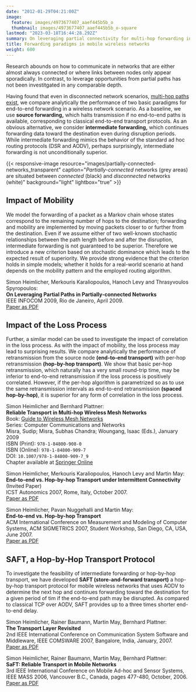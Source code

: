```yaml
---
date: "2012-01-29T04:21:00Z"
image:
  feature: images/4973677407_aaef445b5b_o
  thumbnail: images/4973677407_aaef445b5b_o-square
lastmod: "2023-03-18T16:44:28.292Z"
summary: On leveraging partial connectivity for multi-hop forwarding in mobile networks
title: Forwarding paradigms in mobile wireless networks
weight: 600
---
```


Research abounds on how to communicate in networks that are either almost always connected or where links between nodes only appear sporadically. In contrast, to leverage opportunities from partial paths has not been investitgated in any comparable depth.

Having found that even in disconnected network scenarios, [multi-hop paths exist](../characterizing-networks), we compare analytically the performance of two basic paradigms for end-to-end forwarding in a wireless network scenario. As a baseline, we use **source forwarding,** which halts transmission if no end-to-end paths is available, corresponding to classical end-to-end transport protocols. As an obvious alternative, we consider **intermediate forwarding,** which continues forwarding data toward the destination even during disruption periods. While intermediate forwarding mimics the behavior of the standard ad hoc routing protocols (DSR and AODV), perhaps surprisingly, intermediate forwarding is not unconditionally superior.

{{< responsive-image resource="images/partially-connected-networks_transparent" caption="*Partially-connected* networks (grey areas) are situated between *connected* (black) and *disconnected* networks (white)" background="light" lightbox="true" >}}

## Impact of Mobility

We model the forwarding of a packet as a Markov chain whose states correspond to the remaining number of hops to the destination; forwarding and mobility are implemented by moving packets closer to or further from the destination. Even if we assume either of two well-known stochastic relationships between the path length before and after the disruption, intermediate forwarding is not guaranteed to be superior. Therefore we introduce a new criterion based on stochastic dominance which leads to the expected result of superiority. We provide strong evidence that the criterion holds in simple models; whether it holds for a real-world scenario at hand depends on the mobility pattern and the employed routing algorithm.

Simon Heimlicher, Merkouris Karaliopoulos, Hanoch Levy and Thrasyvoulos Spyropoulos:  
**On Leveraging Partial Paths in Partially-connected Networks**  
IEEE INFOCOM 2009, Rio de Janeiro, April 2009.  
[Paper as PDF](/research/publications/heimlicher_partialpaths_infocom09.pdf)

## Impact of the Loss Process

Further, a similar model can be used to investigate the impact of correlation in the loss process. As with the impact of mobility, the loss process may lead to surprising results. We compare analytically the performance of retransmission from the source node **(end-to-end transport)** with per-hop retransmission **(hop-by-hop transport)**. We show that basic per-hop retransmission, which naturally has a very small round-trip time, may be inferior to end-to-end retransmission if the loss process is positively correlated. However, if the per-hop algorithm is parametrized so as to use the same retransmission intervals as end-to-end retransmission **(spaced hop-by-hop)**, it is superior for any form of correlation in the loss process.

Simon Heimlicher and Bernhard Plattner:  
**Reliable Transport in Multi-hop Wireless Mesh Networks**  
Book: [Guide to Wireless Mesh Networks](https://link.springer.com/book/10.1007/978-1-84800-909-7?detailsPage=toc)  
Series: Computer Communications and Networks  
Misra, Sudip; Misra, Subhas Chandra; Woungang, Isaac (Eds.), January 2009  
ISBN (Print): `978-1-84800-908-0`  
ISBN (Online): `978-1-84800-909-7`  
DOI: `10.1007/978-1-84800-909-7_9`  
Chapter available at [Springer Online](https://link.springer.com/chapter/10.1007/978-1-84800-909-7_9)

Simon Heimlicher, Merkouris Karaliopoulos, Hanoch Levy and Martin May:  
**End-to-end vs. Hop-by-hop Transport under Intermittent Connectivity** (Invited Paper)  
ICST Autonomics 2007, Rome, Italy, October 2007.  
[Paper as PDF](/research/publications/heimlicher_e2e-vs-hbh-intermittent_autonomics07.pdf)

Simon Heimlicher, Pavan Nuggehalli and Martin May:  
**End-to-end vs. Hop-by-hop Transport**  
ACM International Conference on Measurement and Modeling of Computer Systems, ACM SIGMETRICS 2007, Student Workshop, San Diego, CA, USA, June 2007.  
[Paper as PDF](/research/publications/heimlicher_e2e-vs-hbh-transport_sigmetrics07.pdf)

## SAFT, a Hop-by-Hop Transport Protocol

To investigate the feasibility of intermediate forwarding or hop-by-hop transport, we have developed **SAFT (store-and-forward transport)** a hop-by-hop transport protocol for mobile wireless networks that uses AODV to determine the next hop and continues forwarding toward the destination for a given period of tim if the end-to-end path may be disrupted. As compared to classical TCP over AODV, SAFT provides up to a three times shorter end-to-end delay.

Simon Heimlicher, Rainer Baumann, Martin May, Bernhard Plattner:  
**The Transport Layer Revisited**  
2nd IEEE International Conference on Communication System Software and Middleware, IEEE COMSWARE 2007, Bangalore, India, January, 2007.  
[Paper as PDF](/research/publications/heimlicher_transport-layer-revisited_comsware07.pdf)

Simon Heimlicher, Rainer Baumann, Martin May, Bernhard Plattner:  
**SaFT: Reliable Transport in Mobile Networks**  
3rd IEEE International Conference on Mobile Ad-hoc and Sensor Systems, IEEE MASS 2006, Vancouver B.C., Canada, pages 477-480, October, 2006.  
[Paper as PDF](/research/publications/heimlicher_saft_mass06.pdf)
